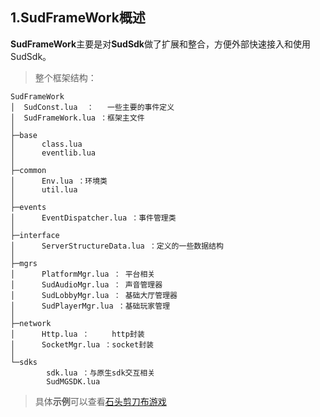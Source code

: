 ## 1.SudFrameWork概述 ##
**SudFrameWork**主要是对**SudSdk**做了扩展和整合，方便外部快速接入和使用SudSdk。
>整个框架结构：

    SudFrameWork
    │  SudConst.lua  ：   一些主要的事件定义
    │  SudFrameWork.lua ：框架主文件
    │  
    ├─base
    │      class.lua
    │      eventlib.lua
    │      
    ├─common
    │      Env.lua ：环境类
    │      util.lua
    │      
    ├─events
    │      EventDispatcher.lua ：事件管理类
    │      
    ├─interface
    │      ServerStructureData.lua ：定义的一些数据结构
    │      
    ├─mgrs
    │      PlatformMgr.lua ： 平台相关
    │      SudAudioMgr.lua ： 声音管理器
    │      SudLobbyMgr.lua ： 基础大厅管理器
    │      SudPlayerMgr.lua ：基础玩家管理
    │      
    ├─network
    │      Http.lua ：     http封装
    │      SocketMgr.lua ：socket封装
    │      
    └─sdks
            sdk.lua ：与原生sdk交互相关
            SudMGSDK.lua
> 具体**示例**可以查看[石头剪刀布游戏](./RpsGame/ReadMe.md)
